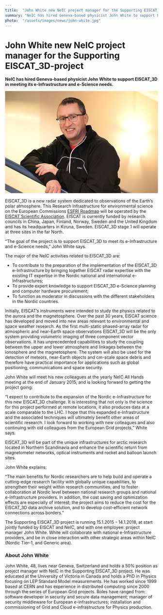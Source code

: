 ```yaml
---
title:  "John White new NeIC project manager for the Supporting EISCAT_3D-project"
summary: "NeIC has hired Geneva-based physicist John White to support EISCAT_3D in meeting its e-Infrastructure and e-Science needs."
photo:  "/assets/images/news/john-white.jpg"
---
```


John White new NeIC project manager for the Supporting EISCAT_3D-project
=========================================================================

**NeIC has hired Geneva-based physicist John White to support EISCAT_3D in meeting its e-Infrastructure and e-Science needs.**

<a href="/assets/images/news/john-white.jpg"> <img class="smallpic" src="/assets/images/news/john-white.jpg"> </a>

EISCAT_3D is a new radar system dedicated to observations of the Earth’s polar atmosphere. This Research Infrastructure for environmental science on the European Commissions [ESFRI Roadmap](http://ec.europa.eu/research/infrastructures/pdf/esfri-strategy_report_and_roadmap.pdf#view=fit&pagemode=none) will be operated by the [EISCAT Scientific Association](https://www.eiscat.se/). EISCAT is currently funded by research councils in China, Japan, Finland, Norway, Sweden and the United Kingdom and has its headquarters in Kiruna, Sweden. EISCAT_3D stage 1 will operate at three sites in the far North.

“The goal of the project is to support EISCAT_3D to meet its e-Infrastructure and e-Science needs,” John White says.

The major of the NeIC activities related to EISCAT_3D are:

-   To contribute to the preparation of the implementation of the EISCAT_3D e-Infrastructure by bringing together EISCAT radar expertise with the existing IT expertise in the Nordic national and international e-Infrastructures;
-   To provide expert knowledge to support EISCAT_3D e-Science planning and computer hardware procurement;
-   To function as moderator in discussions with the different stakeholders in the Nordic countries.

Initially, EISCAT’s instruments were intended to study the physics related to the aurora and the magnetosphere. Over the past 30 years, EISCAT science has developed and moved into new areas relevant to environmental and space weather research. As the first multi-static phased-array radar for atmospheric and near-Earth space observations EISCAT_3D will be the only system providing volumetric imaging of three component vector observations. It has unprecedented capabilities to study the coupling between the upper and lower atmosphere and linkages between the ionosphere and the magnetosphere. The system will also be used for the detection of meteors, near-Earth objects and cm-scale space debris and therefore have practical importance for applications such as global positioning, communications and space security.

John White will meet his new colleagues at the yearly NeIC All Hands meeting at the end of January 2015, and is looking forward to getting the project going:

“I expect to contribute to the expansion of the Nordic e-Infrastructure for this new EISCAT_3D challenge. It is interesting that not only is the science for this project performed at remote locations, it also produces data at a scale comparable to the LHC. I hope that this expanded e-Infrastructure and the associated techniques will ultimately benefit other areas of scientific research. I look forward to working with new colleagues and also continuing with old colleagues from the European Grid projects,” White says.

EISCAT_3D will be part of the unique infrastructures for arctic research located in Northern Scandinavia and enhance the scientific return from magnetometer networks, optical instruments and rocket and balloon launch sites.

John White explains:

“The main benefits for Nordic researchers are to help build and operate a cutting-edge research facility with globally unique capabilities, to strengthen their weight within research communities, and to foster collaboration at Nordic level between national research groups and national e-Infrastructure providers. In addition, the cost saving and optimization effects are especially of interest; the project aims to reduce the cost for the EISCAT_3D data archive solution, and to develop cost-efficient network connections across borders.”

The Supporting EISCAT_3D project is running 15.1.2015 - 14.1.2018, at start jointly funded by EISCAT and NeIC, and with one employee: project manager John White. White will collaborate with national e-Infrastructure providers, and be in close interaction with other strategic areas within NeIC (Nordic Tier-1, and Generic area).

### About John White

John White, 48, lives near Geneva, Switzerland and holds a 50% position as project manager with NeIC in the Supporting EISCAT_3D project. He was educated at the University of Victoria in Canada and holds a PhD in Physics focusing on LEP Standard Model measurements. He has worked since 1999 based at CERN and has experience in distributed computing since 2000 through the series of European Grid projects. Roles have ranged from: software developer in security and secure data management; manager of security middleware for European e-infrastructures; installation and commissioning of Grid and Cloud e-infrastructure for Physics production.
